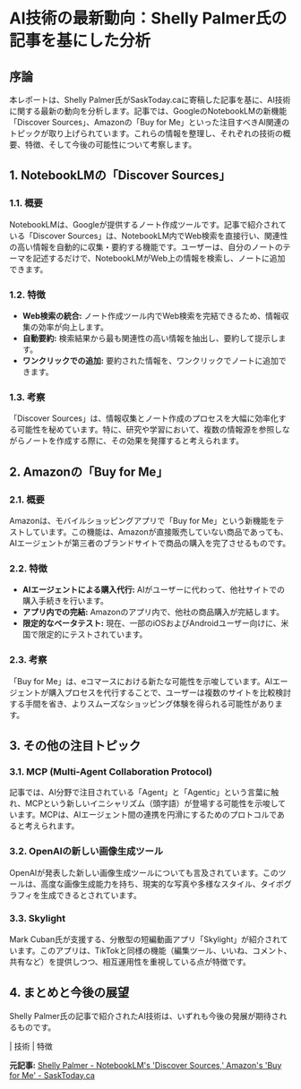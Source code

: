 # AI技術の最新動向：Shelly Palmer氏の記事を基にした分析

## 序論

本レポートは、Shelly Palmer氏がSaskToday.caに寄稿した記事を基に、AI技術に関する最新の動向を分析します。記事では、GoogleのNotebookLMの新機能「Discover Sources」、Amazonの「Buy for Me」といった注目すべきAI関連のトピックが取り上げられています。これらの情報を整理し、それぞれの技術の概要、特徴、そして今後の可能性について考察します。

## 1. NotebookLMの「Discover Sources」

### 1.1. 概要

NotebookLMは、Googleが提供するノート作成ツールです。記事で紹介されている「Discover Sources」は、NotebookLM内でWeb検索を直接行い、関連性の高い情報を自動的に収集・要約する機能です。ユーザーは、自分のノートのテーマを記述するだけで、NotebookLMがWeb上の情報を検索し、ノートに追加できます。

### 1.2. 特徴

* **Web検索の統合:** ノート作成ツール内でWeb検索を完結できるため、情報収集の効率が向上します。
* **自動要約:** 検索結果から最も関連性の高い情報を抽出し、要約して提示します。
* **ワンクリックでの追加:** 要約された情報を、ワンクリックでノートに追加できます。

### 1.3. 考察

「Discover Sources」は、情報収集とノート作成のプロセスを大幅に効率化する可能性を秘めています。特に、研究や学習において、複数の情報源を参照しながらノートを作成する際に、その効果を発揮すると考えられます。

## 2. Amazonの「Buy for Me」

### 2.1. 概要

Amazonは、モバイルショッピングアプリで「Buy for Me」という新機能をテストしています。この機能は、Amazonが直接販売していない商品であっても、AIエージェントが第三者のブランドサイトで商品の購入を完了させるものです。

### 2.2. 特徴

* **AIエージェントによる購入代行:** AIがユーザーに代わって、他社サイトでの購入手続きを行います。
* **アプリ内での完結:** Amazonのアプリ内で、他社の商品購入が完結します。
* **限定的なベータテスト:** 現在、一部のiOSおよびAndroidユーザー向けに、米国で限定的にテストされています。

### 2.3. 考察

「Buy for Me」は、eコマースにおける新たな可能性を示唆しています。AIエージェントが購入プロセスを代行することで、ユーザーは複数のサイトを比較検討する手間を省き、よりスムーズなショッピング体験を得られる可能性があります。

## 3. その他の注目トピック

### 3.1. MCP (Multi-Agent Collaboration Protocol)

記事では、AI分野で注目されている「Agent」と「Agentic」という言葉に触れ、MCPという新しいイニシャリズム（頭字語）が登場する可能性を示唆しています。MCPは、AIエージェント間の連携を円滑にするためのプロトコルであると考えられます。

### 3.2. OpenAIの新しい画像生成ツール

OpenAIが発表した新しい画像生成ツールについても言及されています。このツールは、高度な画像生成能力を持ち、現実的な写真や多様なスタイル、タイポグラフィを生成できるとされています。

### 3.3. Skylight

Mark Cuban氏が支援する、分散型の短編動画アプリ「Skylight」が紹介されています。このアプリは、TikTokと同様の機能（編集ツール、いいね、コメント、共有など）を提供しつつ、相互運用性を重視している点が特徴です。

## 4. まとめと今後の展望

Shelly Palmer氏の記事で紹介されたAI技術は、いずれも今後の発展が期待されるものです。

| 技術 | 特徴 

**元記事:** [Shelly Palmer - NotebookLM's 'Discover Sources,' Amazon's 'Buy for Me' - SaskToday.ca](https://www.sasktoday.ca/highlights/shelly-palmer-enriching-generative-ai-with-proprietary-data-10482509)